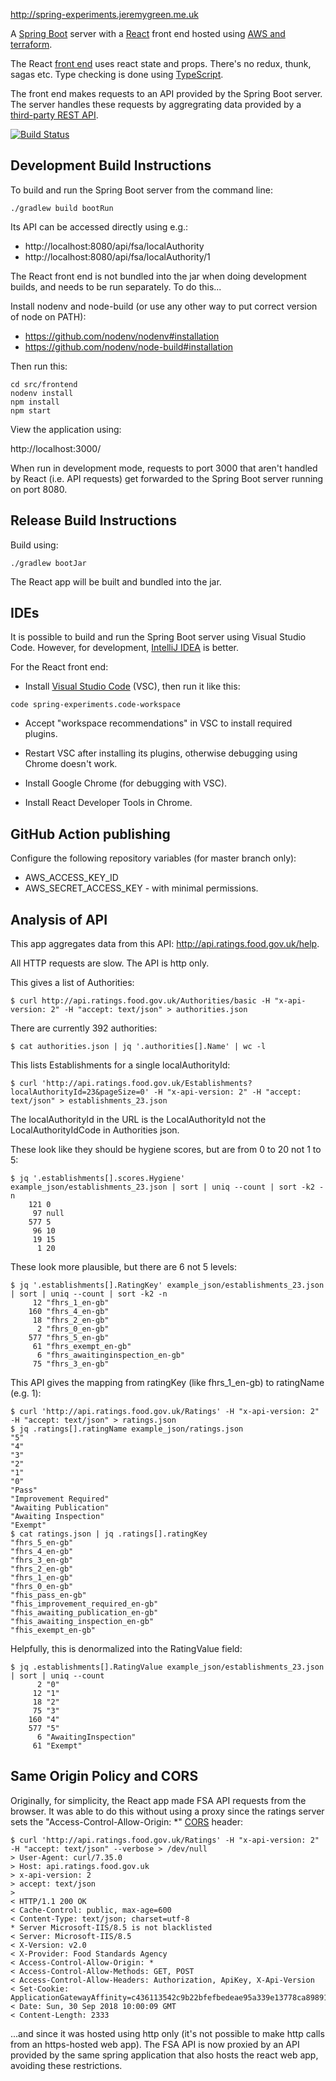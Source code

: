 http://spring-experiments.jeremygreen.me.uk

A [Spring Boot](https://spring.io/projects/spring-boot) server with a [React](https://reactjs.org/) front end hosted using [AWS and terraform](https://github.com/jg210/aws-experiments).

The React [front end](src/frontend) uses react state and props. There's no redux, thunk, sagas etc. Type checking is done using [TypeScript](https://www.typescriptlang.org/).

The front end makes requests to an API provided by the Spring Boot server. The server handles these requests by aggregrating data provided by a [third-party REST API](http://api.ratings.food.gov.uk/help).

[![Build Status](https://travis-ci.com/jg210/spring-experiments.svg?branch=master)](https://travis-ci.com/jg210/spring-experiments)


## Development Build Instructions

To build and run the Spring Boot server from the command line:

```
./gradlew build bootRun
```

Its API can be accessed directly using e.g.:

* http://localhost:8080/api/fsa/localAuthority
* http://localhost:8080/api/fsa/localAuthority/1


The React front end is not bundled into the jar when doing development builds, and needs to be run separately. To do this...

Install nodenv and node-build (or use any other way to put correct version of node on PATH):

* https://github.com/nodenv/nodenv#installation
* https://github.com/nodenv/node-build#installation

Then run this:

```
cd src/frontend
nodenv install
npm install
npm start
```

View the application using:

http://localhost:3000/

When run in development mode, requests to port 3000 that aren't handled by React (i.e. API requests) get forwarded to the Spring Boot server running on port 8080.

## Release Build Instructions

Build using:

```
./gradlew bootJar
```

The React app will be built and bundled into the jar.

## IDEs

It is possible to build and run the Spring Boot server using Visual Studio Code. However, for development, [IntelliJ IDEA](https://www.jetbrains.com/idea/) is better. 

For the React front end:

* Install [Visual Studio Code](https://code.visualstudio.com/) (VSC), then run it like this:

```
code spring-experiments.code-workspace
```

* Accept "workspace recommendations" in VSC to install required plugins.

* Restart VSC after installing its plugins, otherwise debugging using Chrome doesn't work.

* Install Google Chrome (for debugging with VSC).

* Install React Developer Tools in Chrome.

## GitHub Action publishing

Configure the following repository variables (for master branch only):

* AWS_ACCESS_KEY_ID
* AWS_SECRET_ACCESS_KEY - with minimal permissions.

## Analysis of API

This app aggregates data from this API: http://api.ratings.food.gov.uk/help.

All HTTP requests are slow. The API is http only.

This gives a list of Authorities:

```
$ curl http://api.ratings.food.gov.uk/Authorities/basic -H "x-api-version: 2" -H "accept: text/json" > authorities.json
```

There are currently 392 authorities:

```
$ cat authorities.json | jq '.authorities[].Name' | wc -l
```

This lists Establishments for a single localAuthorityId:

```
$ curl 'http://api.ratings.food.gov.uk/Establishments?localAuthorityId=23&pageSize=0' -H "x-api-version: 2" -H "accept: text/json" > establishments_23.json
```

The localAuthorityId in the URL is the LocalAuthorityId not the LocalAuthorityIdCode in Authorities json.

These look like they should be hygiene scores, but are from 0 to 20 not 1 to 5:

```
$ jq '.establishments[].scores.Hygiene' example_json/establishments_23.json | sort | uniq --count | sort -k2 -n
    121 0
     97 null
    577 5
     96 10
     19 15
      1 20
```

These look more plausible, but there are 6 not 5 levels:

```
$ jq '.establishments[].RatingKey' example_json/establishments_23.json | sort | uniq --count | sort -k2 -n
     12 "fhrs_1_en-gb"
    160 "fhrs_4_en-gb"
     18 "fhrs_2_en-gb"
      2 "fhrs_0_en-gb"
    577 "fhrs_5_en-gb"
     61 "fhrs_exempt_en-gb"
      6 "fhrs_awaitinginspection_en-gb"
     75 "fhrs_3_en-gb"
```

This API gives the mapping from ratingKey (like fhrs_1_en-gb) to ratingName (e.g. 1):

```
$ curl 'http://api.ratings.food.gov.uk/Ratings' -H "x-api-version: 2" -H "accept: text/json" > ratings.json
$ jq .ratings[].ratingName example_json/ratings.json
"5"
"4"
"3"
"2"
"1"
"0"
"Pass"
"Improvement Required"
"Awaiting Publication"
"Awaiting Inspection"
"Exempt"
$ cat ratings.json | jq .ratings[].ratingKey
"fhrs_5_en-gb"
"fhrs_4_en-gb"
"fhrs_3_en-gb"
"fhrs_2_en-gb"
"fhrs_1_en-gb"
"fhrs_0_en-gb"
"fhis_pass_en-gb"
"fhis_improvement_required_en-gb"
"fhis_awaiting_publication_en-gb"
"fhis_awaiting_inspection_en-gb"
"fhis_exempt_en-gb"
```

Helpfully, this is denormalized into the RatingValue field:

```
$ jq .establishments[].RatingValue example_json/establishments_23.json | sort | uniq --count
      2 "0"
     12 "1"
     18 "2"
     75 "3"
    160 "4"
    577 "5"
      6 "AwaitingInspection"
     61 "Exempt"
```

## Same Origin Policy and CORS

Originally, for simplicity, the React app made FSA API requests from the browser. It was able to do this without using a proxy since the ratings server sets the "Access-Control-Allow-Origin: *" [CORS](https://en.wikipedia.org/wiki/Cross-origin_resource_sharing) header:

```
$ curl 'http://api.ratings.food.gov.uk/Ratings' -H "x-api-version: 2" -H "accept: text/json" --verbose > /dev/null 
> User-Agent: curl/7.35.0
> Host: api.ratings.food.gov.uk
> x-api-version: 2
> accept: text/json
> 
< HTTP/1.1 200 OK
< Cache-Control: public, max-age=600
< Content-Type: text/json; charset=utf-8
* Server Microsoft-IIS/8.5 is not blacklisted
< Server: Microsoft-IIS/8.5
< X-Version: v2.0
< X-Provider: Food Standards Agency
< Access-Control-Allow-Origin: *
< Access-Control-Allow-Methods: GET, POST
< Access-Control-Allow-Headers: Authorization, ApiKey, X-Api-Version
< Set-Cookie: ApplicationGatewayAffinity=c436113542c9b22bfefbedeae95a339e13778ca898918f178726c359d131e0a1;Path=/;Domain=api.ratings.food.gov.uk
< Date: Sun, 30 Sep 2018 10:00:09 GMT
< Content-Length: 2333
```

...and since it was hosted using http only (it's not possible to make http calls from an https-hosted web app). The FSA API is now proxied by an API provided by the same spring application that also hosts the react web app, avoiding these restrictions. 
